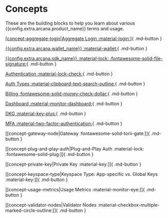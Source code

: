 # Concepts

These are the building blocks to help you learn about various {{config.extra.arcana.product_name}} terms and usage.

[[concept-aggregate-login|Aggregate Login :material-login:]](authtype/aggregatelogin.md){ .md-button }

[{{config.extra.arcana.wallet_name}} :material-wallet:](anwallet/index.md){ .md-button }

[{{config.extra.arcana.sdk_name}} :material-lock: :fontawesome-solid-file-signature:](authsdk.md){ .md-button }

[Authentication :material-lock-check:](authtype/arcanaauth.md){ .md-button }

[Auth Types :material-clipboard-text-search-outline:](authtype/index.md){ .md-button }

[Billing :fontawesome-solid-money-check-dollar:](billing.md){ .md-button }

[Dashboard :material-monitor-dashboard:](dashboard.md){ .md-button }

[DKG :material-key-plus:](dkg/index.md){ .md-button }

[MFA :material-two-factor-authentication:](mfa.md){ .md-button }

[[concept-gateway-node|Gateway :fontawesome-solid-torii-gate:]]{ .md-button }

[[concept-plug-and-play-auth|Plug-and-Play Auth :material-lock: :fontawesome-solid-plug:]]{ .md-button }

[[concept-private-key|Private Key :material-key:]]{ .md-button }

[[concept-keyspace-type|Keyspace Type: App-specific vs. Global Keys :material-key:]]{ .md-button }

[[concept-usage-metrics|Usage Metrics :material-monitor-eye:]]{ .md-button }

[[concept-validator-nodes|Validator Nodes :material-checkbox-multiple-marked-circle-outline:]]{ .md-button }